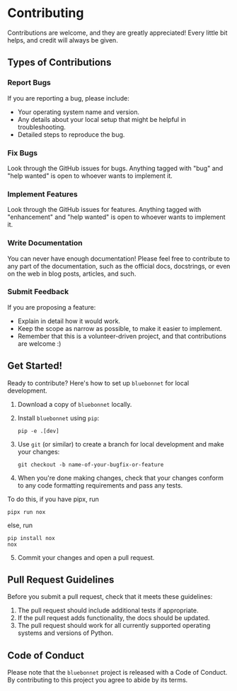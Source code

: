 # Contributing

Contributions are welcome, and they are greatly appreciated! Every little bit
helps, and credit will always be given.

## Types of Contributions

### Report Bugs

If you are reporting a bug, please include:

* Your operating system name and version.
* Any details about your local setup that might be helpful in troubleshooting.
* Detailed steps to reproduce the bug.

### Fix Bugs

Look through the GitHub issues for bugs. Anything tagged with "bug" and "help
wanted" is open to whoever wants to implement it.

### Implement Features

Look through the GitHub issues for features. Anything tagged with "enhancement"
and "help wanted" is open to whoever wants to implement it.

### Write Documentation

You can never have enough documentation! Please feel free to contribute to any
part of the documentation, such as the official docs, docstrings, or even 
on the web in blog posts, articles, and such.

### Submit Feedback

If you are proposing a feature:

* Explain in detail how it would work.
* Keep the scope as narrow as possible, to make it easier to implement.
* Remember that this is a volunteer-driven project, and that contributions
  are welcome :)

## Get Started!

Ready to contribute? Here's how to set up `bluebonnet` for local development.

1. Download a copy of `bluebonnet` locally.
2. Install `bluebonnet` using `pip`:

    ```console
    pip -e .[dev]
    ```

3. Use `git` (or similar) to create a branch for local development and make your changes:

    ```console
    git checkout -b name-of-your-bugfix-or-feature
    ```

4. When you're done making changes, check that your changes conform to any code formatting requirements and pass any tests.

  To do this, if you have pipx, run
  ```console
  pipx run nox
  ```
  else, run
  ```console
  pip install nox
  nox
  ```
  

5. Commit your changes and open a pull request.

## Pull Request Guidelines

Before you submit a pull request, check that it meets these guidelines:

1. The pull request should include additional tests if appropriate.
2. If the pull request adds functionality, the docs should be updated.
3. The pull request should work for all currently supported operating systems and versions of Python.

## Code of Conduct

Please note that the `bluebonnet` project is released with a 
Code of Conduct. By contributing to this project you agree to abide by its terms.
